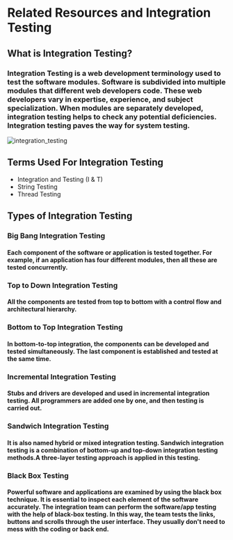# Related Resources and Integration Testing

## What is Integration Testing?
### Integration Testing is a web development terminology used to test the software modules. Software is subdivided into multiple modules that different web developers code. These web developers vary in expertise, experience, and subject specialization. When modules are separately developed, integration testing helps to check any potential deficiencies. Integration testing paves the way for system testing.

![integration_testing](https://user-images.githubusercontent.com/97638932/159589969-dbcc53c1-5bb7-4822-9ca8-b525a683bc82.png)

## Terms Used For Integration Testing
- Integration and Testing (I & T)
- String Testing
- Thread Testing

## Types of Integration Testing
### Big Bang Integration Testing
#### Each component of the software or application is tested together. For example, if an application has four different modules, then all these are tested concurrently.

### Top to Down Integration Testing
#### All the components are tested from top to bottom with a control flow and architectural hierarchy.

### Bottom to Top Integration Testing
#### In bottom-to-top integration, the components can be developed and tested simultaneously. The last component is established and tested at the same time.

### Incremental Integration Testing
#### Stubs and drivers are developed and used in incremental integration testing. All programmers are added one by one, and then testing is carried out.

### Sandwich Integration Testing
#### It is also named hybrid or mixed integration testing. Sandwich integration testing is a combination of bottom-up and top-down integration testing methods.A three-layer testing approach is applied in this testing.

### Black Box Testing
#### Powerful software and applications are examined by using the black box technique. It is essential to inspect each element of the software accurately. The integration team can perform the software/app testing with the help of black-box testing. In this way, the team tests the links, buttons and scrolls through the user interface. They usually don't need to mess with the coding or back end.
